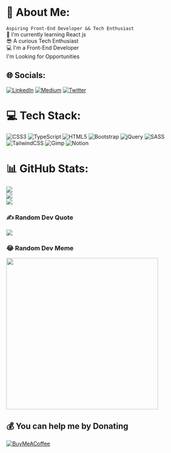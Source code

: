 # 💫 About Me:
<code>Aspiring Front-End Developer && Tech Enthusiast</code> <br>
🔭 I'm currently learning React js<br>😎 A curious Tech Enthusiast<br>💻 I'm a Front-End Developer<br>I'm Looking for Opportunities<br>


## 🌐 Socials:
[![LinkedIn](https://img.shields.io/badge/LinkedIn-%230077B5.svg?logo=linkedin&logoColor=white)](https://linkedin.com/in/akashkennedy) [![Medium](https://img.shields.io/badge/Medium-12100E?logo=medium&logoColor=white)](https://medium.com/@akashkennedy) [![Twitter](https://img.shields.io/badge/Twitter-%231DA1F2.svg?logo=Twitter&logoColor=white)](https://twitter.com/akash_kennedy1) 

# 💻 Tech Stack:
![CSS3](https://img.shields.io/badge/css3-%231572B6.svg?style=for-the-badge&logo=css3&logoColor=white) ![TypeScript](https://img.shields.io/badge/typescript-%23007ACC.svg?style=for-the-badge&logo=typescript&logoColor=white) ![HTML5](https://img.shields.io/badge/html5-%23E34F26.svg?style=for-the-badge&logo=html5&logoColor=white) ![Bootstrap](https://img.shields.io/badge/bootstrap-%238511FA.svg?style=for-the-badge&logo=bootstrap&logoColor=white) ![jQuery](https://img.shields.io/badge/jquery-%230769AD.svg?style=for-the-badge&logo=jquery&logoColor=white) ![SASS](https://img.shields.io/badge/SASS-hotpink.svg?style=for-the-badge&logo=SASS&logoColor=white) ![TailwindCSS](https://img.shields.io/badge/tailwindcss-%2338B2AC.svg?style=for-the-badge&logo=tailwind-css&logoColor=white) ![Gimp](https://img.shields.io/badge/Gimp-657D8B?style=for-the-badge&logo=gimp&logoColor=FFFFFF) ![Notion](https://img.shields.io/badge/Notion-%23000000.svg?style=for-the-badge&logo=notion&logoColor=white)
# 📊 GitHub Stats:
![](https://github-readme-stats.vercel.app/api?username=akashkennedy&theme=dracula&hide_border=false&include_all_commits=true&count_private=true)<br/>
![](https://github-readme-streak-stats.herokuapp.com/?user=akashkennedy&theme=dracula&hide_border=false)<br/>
![](https://github-readme-stats.vercel.app/api/top-langs/?username=akashkennedy&theme=dracula&hide_border=false&include_all_commits=true&count_private=true&layout=compact)

### ✍️ Random Dev Quote
![](https://quotes-github-readme.vercel.app/api?type=horizontal&theme=radical)

### 😂 Random Dev Meme
<img src='https://randommeme-five.vercel.app/' style="height: 400px;"/>

  ## 💰 You can help me by Donating
  [![BuyMeACoffee](https://img.shields.io/badge/Buy%20Me%20a%20Coffee-ffdd00?style=for-the-badge&logo=buy-me-a-coffee&logoColor=black)](https://buymeacoffee.com/akashkennedy) 

  
<!-- Proudly created with GPRM ( https://gprm.itsvg.in ) -->
